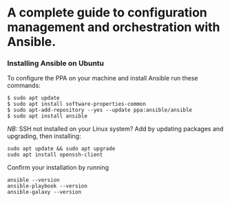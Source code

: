 # A complete guide to configuration management and orchestration with Ansible.


### Installing Ansible on Ubuntu

To configure the PPA on your machine and install Ansible run these commands:

```
$ sudo apt update
$ sudo apt install software-properties-common
$ sudo apt-add-repository --yes --update ppa:ansible/ansible
$ sudo apt install ansible
```

*NB:*  SSH not installed on your Linux system? Add by updating packages and upgrading, then installing:

```
sudo apt update && sudo apt upgrade
sudo apt install openssh-client
```

Confirm your installation by running

```
ansible --version
ansible-playbook --version
ansible-galaxy --version

```

